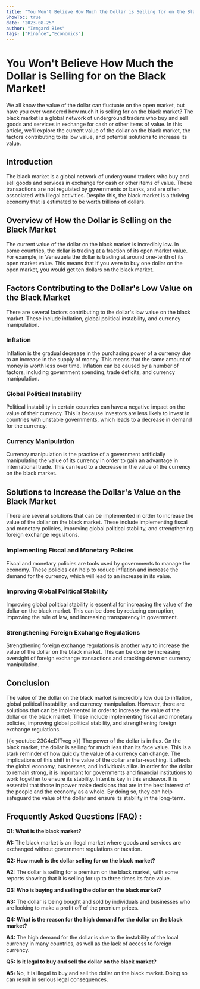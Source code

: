 ```yaml
---
title: "You Won't Believe How Much the Dollar is Selling for on the Black Market!"
ShowToc: true 
date: "2023-08-25"
author: "Irmgard Bies" 
tags: ["Finance","Economics"]
---
```

# You Won't Believe How Much the Dollar is Selling for on the Black Market!

We all know the value of the dollar can fluctuate on the open market, but have you ever wondered how much it is selling for on the black market? The black market is a global network of underground traders who buy and sell goods and services in exchange for cash or other items of value. In this article, we'll explore the current value of the dollar on the black market, the factors contributing to its low value, and potential solutions to increase its value.

## Introduction

The black market is a global network of underground traders who buy and sell goods and services in exchange for cash or other items of value. These transactions are not regulated by governments or banks, and are often associated with illegal activities. Despite this, the black market is a thriving economy that is estimated to be worth trillions of dollars. 

## Overview of How the Dollar is Selling on the Black Market

The current value of the dollar on the black market is incredibly low. In some countries, the dollar is trading at a fraction of its open market value. For example, in Venezuela the dollar is trading at around one-tenth of its open market value. This means that if you were to buy one dollar on the open market, you would get ten dollars on the black market. 

## Factors Contributing to the Dollar's Low Value on the Black Market

There are several factors contributing to the dollar's low value on the black market. These include inflation, global political instability, and currency manipulation. 

### Inflation

Inflation is the gradual decrease in the purchasing power of a currency due to an increase in the supply of money. This means that the same amount of money is worth less over time. Inflation can be caused by a number of factors, including government spending, trade deficits, and currency manipulation. 

### Global Political Instability

Political instability in certain countries can have a negative impact on the value of their currency. This is because investors are less likely to invest in countries with unstable governments, which leads to a decrease in demand for the currency. 

### Currency Manipulation

Currency manipulation is the practice of a government artificially manipulating the value of its currency in order to gain an advantage in international trade. This can lead to a decrease in the value of the currency on the black market. 

## Solutions to Increase the Dollar's Value on the Black Market

There are several solutions that can be implemented in order to increase the value of the dollar on the black market. These include implementing fiscal and monetary policies, improving global political stability, and strengthening foreign exchange regulations. 

### Implementing Fiscal and Monetary Policies

Fiscal and monetary policies are tools used by governments to manage the economy. These policies can help to reduce inflation and increase the demand for the currency, which will lead to an increase in its value. 

### Improving Global Political Stability

Improving global political stability is essential for increasing the value of the dollar on the black market. This can be done by reducing corruption, improving the rule of law, and increasing transparency in government. 

### Strengthening Foreign Exchange Regulations

Strengthening foreign exchange regulations is another way to increase the value of the dollar on the black market. This can be done by increasing oversight of foreign exchange transactions and cracking down on currency manipulation. 

## Conclusion

The value of the dollar on the black market is incredibly low due to inflation, global political instability, and currency manipulation. However, there are solutions that can be implemented in order to increase the value of the dollar on the black market. These include implementing fiscal and monetary policies, improving global political stability, and strengthening foreign exchange regulations.

{{< youtube 23G4eDfTvcg >}} 
The power of the dollar is in flux. On the black market, the dollar is selling for much less than its face value. This is a stark reminder of how quickly the value of a currency can change. The implications of this shift in the value of the dollar are far-reaching. It affects the global economy, businesses, and individuals alike. In order for the dollar to remain strong, it is important for governments and financial institutions to work together to ensure its stability. Intent is key in this endeavor. It is essential that those in power make decisions that are in the best interest of the people and the economy as a whole. By doing so, they can help safeguard the value of the dollar and ensure its stability in the long-term.

## Frequently Asked Questions (FAQ) :
**Q1: What is the black market?**

**A1:** The black market is an illegal market where goods and services are exchanged without government regulations or taxation.

**Q2: How much is the dollar selling for on the black market?**

**A2:** The dollar is selling for a premium on the black market, with some reports showing that it is selling for up to three times its face value.

**Q3: Who is buying and selling the dollar on the black market?**

**A3:** The dollar is being bought and sold by individuals and businesses who are looking to make a profit off of the premium prices.

**Q4: What is the reason for the high demand for the dollar on the black market?**

**A4:** The high demand for the dollar is due to the instability of the local currency in many countries, as well as the lack of access to foreign currency.

**Q5: Is it legal to buy and sell the dollar on the black market?**

**A5:** No, it is illegal to buy and sell the dollar on the black market. Doing so can result in serious legal consequences.





